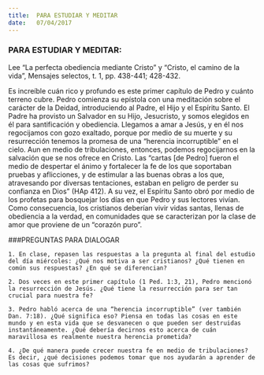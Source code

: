 ```yaml
---
title:  PARA ESTUDIAR Y MEDITAR
date:   07/04/2017
---
```


### PARA ESTUDIAR Y MEDITAR: 

Lee “La perfecta obediencia mediante Cristo” y “Cristo, el camino de la vida”, Mensajes selectos, t. 1, pp. 438-441; 428-432.

Es increíble cuán rico y profundo es este primer capítulo de Pedro y cuánto terreno cubre. Pedro comienza su epístola con una meditación sobre el carácter de la Deidad, introduciendo al Padre, el Hijo y el Espíritu Santo. El Padre ha provisto un Salvador en su Hijo, Jesucristo, y somos elegidos en él para santificación y obediencia. Llegamos a amar a Jesús, y en él nos regocijamos con gozo exaltado, porque por medio de su muerte y su resurrección tenemos la promesa de una “herencia incorruptible” en el cielo. Aun en medio de tribulaciones, entonces, podemos regocijarnos en la salvación que se nos ofrece en Cristo. Las “cartas [de Pedro] fueron el medio de despertar el ánimo y fortalecer la fe de los que soportaban pruebas y aflicciones, y de estimular a las buenas obras a los que, atravesando por diversas tentaciones, estaban en peligro de perder su confianza en Dios” (HAp 412). A su vez, el Espíritu Santo obró por medio de los profetas para bosquejar los días en que  Pedro y sus lectores vivían. Como consecuencia, los cristianos deberían vivir vidas santas, llenas de obediencia a la verdad, en comunidades que se caracterizan por la clase de amor que proviene de un “corazón puro”. 

###PREGUNTAS PARA DIALOGAR

`1. En clase, repasen las respuestas a la pregunta al final del estudio del día miércoles: ¿Qué nos motiva a ser cristianos? ¿Qué tienen en común sus respuestas? ¿En qué se diferencian?`

`2. Dos veces en este primer capítulo (1 Ped. 1:3, 21), Pedro mencionó la resurrección de Jesús. ¿Qué tiene la resurrección para ser tan crucial para nuestra fe?`

`3. Pedro habló acerca de una “herencia incorruptible” (ver también Dan. 7:18). ¿Qué significa eso? Piensa en todas las cosas en este mundo y en esta vida que se desvanecen o que pueden ser destruidas  instantáneamente. ¿Qué debería decirnos esto acerca de cuán maravillosa es realmente nuestra herencia prometida?`

`4. ¿De qué manera puede crecer nuestra fe en medio de tribulaciones? Es decir, ¿qué decisiones podemos tomar que nos ayudarán a aprender de las cosas que sufrimos?`